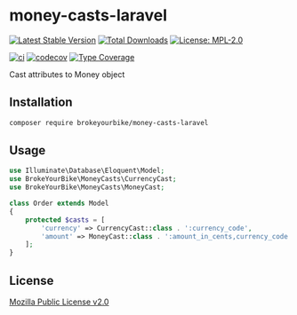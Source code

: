 # money-casts-laravel

[![Latest Stable Version](https://img.shields.io/github/v/release/brokeyourbike/money-casts-laravel)](https://github.com/brokeyourbike/money-casts-laravel/releases)
[![Total Downloads](https://poser.pugx.org/brokeyourbike/money-casts-laravel/downloads)](https://packagist.org/packages/brokeyourbike/money-casts-laravel)
[![License: MPL-2.0](https://img.shields.io/badge/license-MPL--2.0-purple.svg)](https://github.com/brokeyourbike/money-casts-laravel/blob/main/LICENSE)

[![ci](https://github.com/brokeyourbike/money-casts-laravel/actions/workflows/ci.yml/badge.svg)](https://github.com/brokeyourbike/money-casts-laravel/actions/workflows/ci.yml)
[![codecov](https://codecov.io/gh/brokeyourbike/money-casts-laravel/branch/main/graph/badge.svg?token=ImcgnxzGfc)](https://codecov.io/gh/brokeyourbike/money-casts-laravel)
[![Type Coverage](https://shepherd.dev/github/brokeyourbike/money-casts-laravel/coverage.svg)](https://shepherd.dev/github/brokeyourbike/money-casts-laravel)

Cast attributes to Money object

## Installation

```bash
composer require brokeyourbike/money-casts-laravel
```

## Usage

```php
use Illuminate\Database\Eloquent\Model;
use BrokeYourBike\MoneyCasts\CurrencyCast;
use BrokeYourBike\MoneyCasts\MoneyCast;

class Order extends Model
{
    protected $casts = [
        'currency' => CurrencyCast::class . ':currency_code',
        'amount' => MoneyCast::class . ':amount_in_cents,currency_code',
    ];
}
```

## License
[Mozilla Public License v2.0](https://github.com/brokeyourbike/money-casts-laravel/blob/main/LICENSE)
